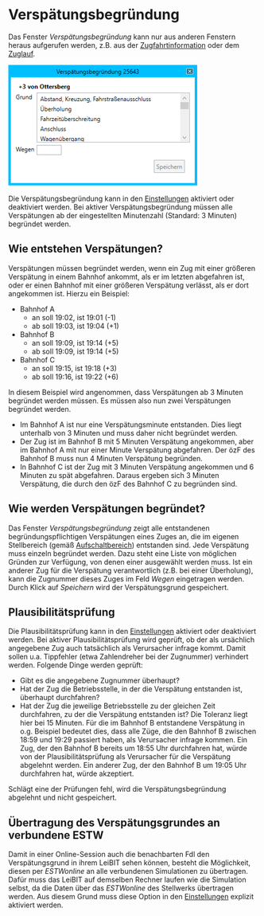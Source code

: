 # Verspätungsbegründung

Das Fenster *Verspätungsbegründung* kann nur aus anderen Fenstern heraus aufgerufen werden, z.B. aus der [Zugfahrtinformation](zfi.md) oder dem [Zuglauf](zuglauf.md).

![Fenster Verspätungsbegründung](img/delay.png)

Die Verspätungsbegründung kann in den [Einstellungen](einstellungen.md) aktiviert oder deaktiviert werden. Bei aktiver Verspätungsbegründung müssen alle Verspätungen ab der eingestellten Minutenzahl (Standard: 3 Minuten) begründet werden.

## Wie entstehen Verspätungen?
Verspätungen müssen begründet werden, wenn ein Zug mit einer größeren Verspätung in einem Bahnhof ankommt, als er im letzten abgefahren ist, oder er einen Bahnhof mit einer größeren Verspätung verlässt, als er dort angekommen ist. Hierzu ein Beispiel:

- Bahnhof A
    - an soll 19:02, ist 19:01 (-1)
    - ab soll 19:03, ist 19:04 (+1)
- Bahnhof B
    - an soll 19:09, ist 19:14 (+5)
    - ab soll 19:09, ist 19:14 (+5)
- Bahnhof C
    - an soll 19:15, ist 19:18 (+3)
    - ab soll 19:16, ist 19:22 (+6)

In diesem Beispiel wird angenommen, dass Verspätungen ab 3 Minuten begründet werden müssen. Es müssen also nun zwei Verspätungen begründet werden.

- Im Bahnhof A ist nur eine Verspätungsminute entstanden. Dies liegt unterhalb von 3 Minuten und muss daher nicht begründet werden.
- Der Zug ist im Bahnhof B mit 5 Minuten Verspätung angekommen, aber im Bahnhof A mit nur einer Minute Verspätung abgefahren. Der özF des Bahnhof B muss nun 4 Minuten Verspätung begründen.
- In Bahnhof C ist der Zug mit 3 Minuten Verspätung angekommen und 6 Minuten zu spät abgefahren. Daraus ergeben sich 3 Minuten Verspätung, die durch den özF des Bahnhof C zu begründen sind.

## Wie werden Verspätungen begründet?
Das Fenster *Verspätungsbegründung* zeigt alle entstandenen begründungspflichtigen Verspätungen eines Zuges an, die im eigenen Stellbereich (gemäß [Aufschaltbereich](aufschaltbereich.md)) entstanden sind. Jede Verspätung muss einzeln begründet werden. Dazu steht eine Liste von möglichen Gründen zur Verfügung, von denen einer ausgewählt werden muss. Ist ein anderer Zug für die Verspätung verantwortlich (z.B. bei einer Überholung), kann die Zugnummer dieses Zuges im Feld *Wegen* eingetragen werden. Durch Klick auf *Speichern* wird der Verspätungsgrund gespeichert.

## Plausibilitätsprüfung
Die Plausibilitätsprüfung kann in den [Einstellungen](einstellungen.md) aktiviert oder deaktiviert werden. Bei aktiver Plausibilitätsprüfung wird geprüft, ob der als ursächlich angegebene Zug auch tatsächlich als Verursacher infrage kommt. Damit sollen u.a. Tippfehler (etwa Zahlendreher bei der Zugnummer) verhindert werden. Folgende Dinge werden geprüft:

- Gibt es die angegebene Zugnummer überhaupt?
- Hat der Zug die Betriebsstelle, in der die Verspätung entstanden ist, überhaupt durchfahren?
- Hat der Zug die jeweilige Betriebsstelle zu der gleichen Zeit durchfahren, zu der die Verspätung entstanden ist? Die Toleranz liegt hier bei 15 Minuten. Für die im Bahnhof B entstandene Verspätung in o.g. Beispiel bedeutet dies, dass alle Züge, die den Bahnhof B zwischen 18:59 und 19:29 passiert haben, als Verursacher infrage kommen. Ein Zug, der den Bahnhof B bereits um 18:55 Uhr durchfahren hat, würde von der Plausibilitätsprüfung als Verursacher für die Verspätung abgelehnt werden. Ein anderer Zug, der den Bahnhof B um 19:05 Uhr durchfahren hat, würde akzeptiert.

Schlägt eine der Prüfungen fehl, wird die Verspätungsbegründung abgelehnt und nicht gespeichert.

## Übertragung des Verspätungsgrundes an verbundene ESTW
Damit in einer Online-Session auch die benachbarten Fdl den Verspätungsgrund in ihrem LeiBIT sehen können, besteht die Möglichkeit, diesen per *ESTWonline* an alle verbundenen Simulationen zu übertragen. Dafür muss das LeiBIT auf demselben Rechner laufen wie die Simulation selbst, da die Daten über das *ESTWonline* des Stellwerks übertragen werden. Aus diesem Grund muss diese Option in den [Einstellungen](einstellungen.md) explizit aktiviert werden.